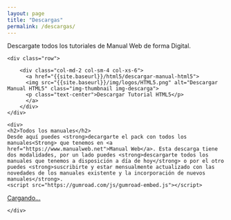 ```yaml
---
layout: page
title: "Descargas"
permalink: /descargas/
---
```


Descargate todos los tutoriales de Manual Web de forma Digital.

<div class="container-fluid">

    <div class="row">

        <div class="col-md-2 col-sm-4 col-xs-6">
          <a href="{{site.baseurl}}/html5/descargar-manual-html5">
          <img src="{{site.baseurl}}/img/logos/HTML5.png" alt="Descargar Manual HTML5" class="img-thumbnail img-descarga">          
          <p class="text-center">Descargar Tutorial HTML5</p>
          </a>
        </div>
    </div>

    <div>
    <h2>Todos los manuales</h2>
    Desde aquí puedes <strong>decargarte el pack con todos los manuales<Strong> que tenemos en <a href="https://www.manualweb.net">Manual Web</a>. Esta descarga tiene dos modalidades, por un lado puedes <strong>descargarte todos los manuales que tenemos a disposición a día de hoy</strong> o por el otro puedes <strong>suscribirte y estar mensualmente actualizado con las novedades de los manuales existente y la incorporación de nuevos manuales</strong>.
    <script src="https://gumroad.com/js/gumroad-embed.js"></script>
<div class="gumroad-product-embed"><a href="https://lineadecodigo.gumroad.com/l/manualweb">Cargando...</a></div>

    </div>

</div>
